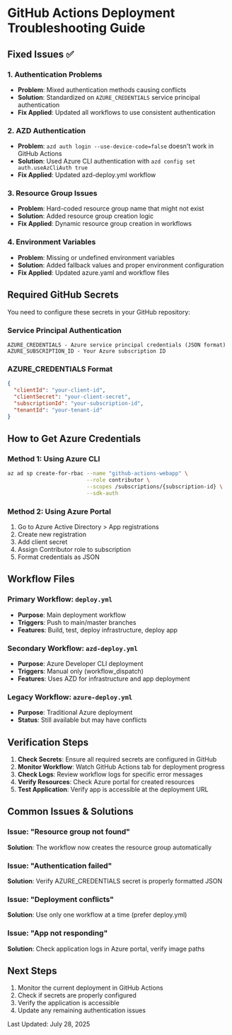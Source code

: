 # GitHub Actions Deployment Troubleshooting Guide

## Fixed Issues ✅

### 1. **Authentication Problems**
- **Problem**: Mixed authentication methods causing conflicts
- **Solution**: Standardized on `AZURE_CREDENTIALS` service principal authentication
- **Fix Applied**: Updated all workflows to use consistent authentication

### 2. **AZD Authentication**
- **Problem**: `azd auth login --use-device-code=false` doesn't work in GitHub Actions
- **Solution**: Used Azure CLI authentication with `azd config set auth.useAzCliAuth true`
- **Fix Applied**: Updated azd-deploy.yml workflow

### 3. **Resource Group Issues**
- **Problem**: Hard-coded resource group name that might not exist
- **Solution**: Added resource group creation logic
- **Fix Applied**: Dynamic resource group creation in workflows

### 4. **Environment Variables**
- **Problem**: Missing or undefined environment variables
- **Solution**: Added fallback values and proper environment configuration
- **Fix Applied**: Updated azure.yaml and workflow files

## Required GitHub Secrets

You need to configure these secrets in your GitHub repository:

### Service Principal Authentication
```
AZURE_CREDENTIALS - Azure service principal credentials (JSON format)
AZURE_SUBSCRIPTION_ID - Your Azure subscription ID
```

### AZURE_CREDENTIALS Format
```json
{
  "clientId": "your-client-id",
  "clientSecret": "your-client-secret",
  "subscriptionId": "your-subscription-id",
  "tenantId": "your-tenant-id"
}
```

## How to Get Azure Credentials

### Method 1: Using Azure CLI
```bash
az ad sp create-for-rbac --name "github-actions-webapp" \
                         --role contributor \
                         --scopes /subscriptions/{subscription-id} \
                         --sdk-auth
```

### Method 2: Using Azure Portal
1. Go to Azure Active Directory > App registrations
2. Create new registration
3. Add client secret
4. Assign Contributor role to subscription
5. Format credentials as JSON

## Workflow Files

### Primary Workflow: `deploy.yml`
- **Purpose**: Main deployment workflow
- **Triggers**: Push to main/master branches
- **Features**: Build, test, deploy infrastructure, deploy app

### Secondary Workflow: `azd-deploy.yml`
- **Purpose**: Azure Developer CLI deployment
- **Triggers**: Manual only (workflow_dispatch)
- **Features**: Uses AZD for infrastructure and app deployment

### Legacy Workflow: `azure-deploy.yml`
- **Purpose**: Traditional Azure deployment
- **Status**: Still available but may have conflicts

## Verification Steps

1. **Check Secrets**: Ensure all required secrets are configured in GitHub
2. **Monitor Workflow**: Watch GitHub Actions tab for deployment progress
3. **Check Logs**: Review workflow logs for specific error messages
4. **Verify Resources**: Check Azure portal for created resources
5. **Test Application**: Verify app is accessible at the deployment URL

## Common Issues & Solutions

### Issue: "Resource group not found"
**Solution**: The workflow now creates the resource group automatically

### Issue: "Authentication failed"
**Solution**: Verify AZURE_CREDENTIALS secret is properly formatted JSON

### Issue: "Deployment conflicts"
**Solution**: Use only one workflow at a time (prefer deploy.yml)

### Issue: "App not responding"
**Solution**: Check application logs in Azure portal, verify image paths

## Next Steps

1. Monitor the current deployment in GitHub Actions
2. Check if secrets are properly configured
3. Verify the application is accessible
4. Update any remaining authentication issues

Last Updated: July 28, 2025
